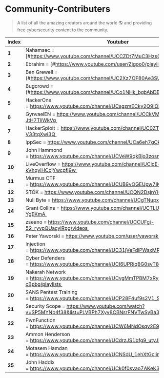 # Community-Contributers

> A list of all the amazing creators around the world 🌎 and providing free cybersecurity content to the community.

Index | Youtuber
--- | ---
**1** | Nahamsec = [#https://www.youtube.com/channel/UCCZDt7MuC3Hzs6IH4xODLBw/videos ] 
**2** | Ebrahim = [#https://www.youtube.com/user/Zigoo0/playlists ] 
**3** | Ben Grewell = (#https://www.youtube.com/channel/UC2Xz7OF80Ae3SU6uk4ERjZQ/playlists ) 
**4** | Bugcrowd = (#https://www.youtube.com/channel/UCo1NHk_bgbAbDBc4JinrXww/playlists ) 
**5** | HackerOne = https://www.youtube.com/channel/UCsgzmECky2Q9lQMWzDwMhYw 
**6** | GynvaelEN = https://www.youtube.com/channel/UCCkVMojdBWS-JtH7TliWkVg 
**7** | HackerSploit = https://www.youtube.com/channel/UC0ZTPkdxlAKf-V33tqXwi3Q 
**8** | IppSec = https://www.youtube.com/channel/UCa6eh7gCkpPo5XXUDfygQQA 
**9** | John Hammond = https://www.youtube.com/channel/UCVeW9qkBjo3zosnqUbG7CFw 
**10** | LiveOverflow = https://www.youtube.com/channel/UClcE-kVhqyiHCcjYwcpfj9w 
**11** | Murmus CTF = https://www.youtube.com/channel/UCUB9vOGEUpw7IKJRoR4PK-A 
**12** | STÖK = https://www.youtube.com/channel/UCQN2DsjnYH60SFBIA6IkNwg 
**13** | Null Byte = https://www.youtube.com/channel/UCgTNupxATBfWmfehv21ym-g 
**14** | Grant Collins = https://www.youtube.com/channel/UCTLUi3oc1-a7dS-2-YgEKmA 
**15** | zseano = https://www.youtube.com/channel/UCCUFgj-52_ryvpQUacylRpg/videos 
**16** | Peter Yaworski = https://www.youtube.com/user/yaworsk1/videos 
**17** | Injection = https://www.youtube.com/channel/UC31jVeFdiPWsxMRqhXapRGQ/featured 
**18** | Cyber Defenders = https://www.youtube.com/channel/UCI6UPRiq8G0svT8NyrknNnA/playlists 
**19** | Nakerah Network = https://www.youtube.com/channel/UCvgMmTPBM7xRyxU07-cBpbg/playlists 
**20** | SANS Pentest Training = https://www.youtube.com/channel/UCP28F4uf9s2V1_SQwnJST_A/videos 
**21** | Security Scope = https://www.youtube.com/watch?v=SP5MYNb4f38&list=PLVBPh7Xyv8CBNsrFNVTwSyBa3wx34C2k5 
**22** | PwnFunction = https://www.youtube.com/channel/UCW6MNdOsqv2E9AjQkv9we7A 
**23** | Ammon Henderson = https://www.youtube.com/channel/UCdrzJS1bfg9_utyJFQ_T35Q/playlists 
**24** | Motasem Hamdan = https://www.youtube.com/channel/UCNSdU_1ehXtGclimTVckHmQ/playlists 
**25** | John Haddix = https://www.youtube.com/channel/UCk0f0svao7AKeK3RfiWxXEA/videos
